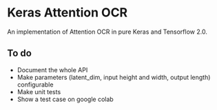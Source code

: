 # Keras Attention OCR

An implementation of Attention OCR in pure Keras and Tensorflow 2.0.

## To do

* Document the whole API
* Make parameters (latent_dim, input height and width, output length) configurable
* Make unit tests
* Show a test case on google colab
